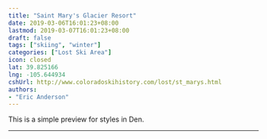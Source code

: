 ```yaml
---
title: "Saint Mary's Glacier Resort"
date: 2019-03-06T16:01:23+08:00
lastmod: 2019-03-07T16:01:23+08:00
draft: false
tags: ["skiing", "winter"]
categories: ["Lost Ski Area"]
icon: closed
lat: 39.825166
lng: -105.644934
cshUrl: http://www.coloradoskihistory.com/lost/st_marys.html
authors:
- "Eric Anderson"
---
```


This is a simple preview for styles in Den.




******